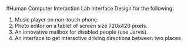 #Human Computer Interaction Lab
Interface Design for the following:  

1. Music player on non-touch phone.
2. Photo editor on a tablet of screen size 720x420 pixels.
3. An innovative mailbox for disabled people (use Jarvis).
4. An interface to get interactive driving directions between two places
